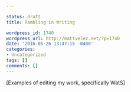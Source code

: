 ```yaml
---

status: draft
title: Rambling in Writing

wordpress_id: 1740
wordpress_url: http://mattvelez.net/?p=1740
date: '2016-05-26 13:47:15 -0400'
categories:
- Uncategorized
tags: []
comments: []
---
```

[Examples of editing my work, specifically WatS]
